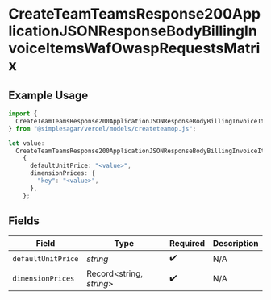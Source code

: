 # CreateTeamTeamsResponse200ApplicationJSONResponseBodyBillingInvoiceItemsWafOwaspRequestsMatrix

## Example Usage

```typescript
import {
  CreateTeamTeamsResponse200ApplicationJSONResponseBodyBillingInvoiceItemsWafOwaspRequestsMatrix,
} from "@simplesagar/vercel/models/createteamop.js";

let value:
  CreateTeamTeamsResponse200ApplicationJSONResponseBodyBillingInvoiceItemsWafOwaspRequestsMatrix =
    {
      defaultUnitPrice: "<value>",
      dimensionPrices: {
        "key": "<value>",
      },
    };
```

## Fields

| Field                    | Type                     | Required                 | Description              |
| ------------------------ | ------------------------ | ------------------------ | ------------------------ |
| `defaultUnitPrice`       | *string*                 | :heavy_check_mark:       | N/A                      |
| `dimensionPrices`        | Record<string, *string*> | :heavy_check_mark:       | N/A                      |